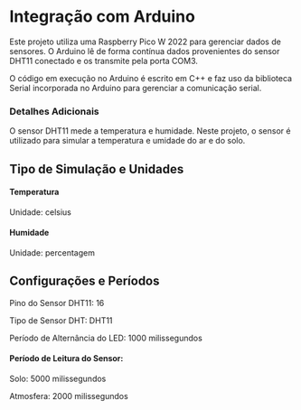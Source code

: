 # Integração com Arduino

Este projeto utiliza uma Raspberry Pico W 2022 para gerenciar dados de sensores. O Arduino lê de forma contínua dados provenientes do sensor DHT11 conectado e os transmite pela porta COM3.

O código em execução no Arduino é escrito em C++ e faz uso da biblioteca Serial incorporada no Arduino para gerenciar a comunicação serial.

### Detalhes Adicionais
O sensor DHT11 mede a temperatura e humidade. Neste projeto, o sensor é utilizado para simular a temperatura e umidade do ar e do solo.

## Tipo de Simulação e Unidades

#### Temperatura

Unidade: celsius

#### Humidade

Unidade: percentagem

## Configurações e Períodos

Pino do Sensor DHT11: 16

Tipo de Sensor DHT: DHT11

Período de Alternância do LED: 1000 milissegundos
#### Período de Leitura do Sensor: 
Solo: 5000 milissegundos

Atmosfera: 2000 milissegundos